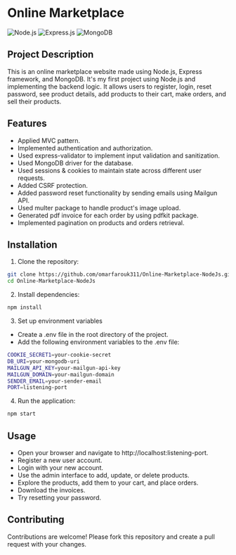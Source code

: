 # Online Marketplace

![Node.js](https://img.shields.io/badge/Node.js-339933?style=for-the-badge&logo=nodedotjs&logoColor=white)
![Express.js](https://img.shields.io/badge/Express.js-000000?style=for-the-badge&logo=express&logoColor=white)
![MongoDB](https://img.shields.io/badge/MongoDB-47A248?style=for-the-badge&logo=mongodb&logoColor=white)

## Project Description
This is an online marketplace website made using Node.js, Express framework, and MongoDB. It's my first project using Node.js and implementing the backend logic.
It allows users to register, login, reset password, see product details, add products to their cart, make orders, and sell their products.

## Features
- Applied MVC pattern.
- Implemented authentication and authorization.
- Used express-validator to implement input validation and sanitization.
- Used MongoDB driver for the database.
- Used sessions & cookies to maintain state across different user requests.
- Added CSRF protection.
- Added password reset functionality by sending emails using Mailgun API.
- Used multer package to handle product's image upload.
- Generated pdf invoice for each order by using pdfkit package.
- Implemented pagination on products and orders retrieval.

## Installation
1. Clone the repository:
  ```sh
  git clone https://github.com/omarfarouk311/Online-Marketplace-NodeJs.git
  cd Online-Marketplace-NodeJs
  ```

2. Install dependencies:
  ```sh
  npm install
  ```

3. Set up environment variables
  * Create a .env file in the root directory of the project.
  * Add the following environment variables to the .env file:
  ```sh
  COOKIE_SECRET1=your-cookie-secret
  DB_URI=your-mongodb-uri
  MAILGUN_API_KEY=your-mailgun-api-key
  MAILGUN_DOMAIN=your-mailgun-domain
  SENDER_EMAIL=your-sender-email
  PORT=listening-port
  ```
4. Run the application:
  ```sh
  npm start
  ```

## Usage
* Open your browser and navigate to http://localhost:listening-port.
* Register a new user account.
* Login with your new account.
* Use the admin interface to add, update, or delete products.
* Explore the products, add them to your cart, and place orders.
* Download the invoices.
* Try resetting your password.

## Contributing
Contributions are welcome! Please fork this repository and create a pull request with your changes.